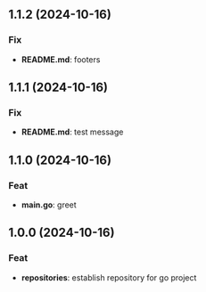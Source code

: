 ## 1.1.2 (2024-10-16)

### Fix

- **README.md**: footers

## 1.1.1 (2024-10-16)

### Fix

- **README.md**: test message

## 1.1.0 (2024-10-16)

### Feat

- **main.go**: greet

## 1.0.0 (2024-10-16)

### Feat

- **repositories**: establish repository for go project

